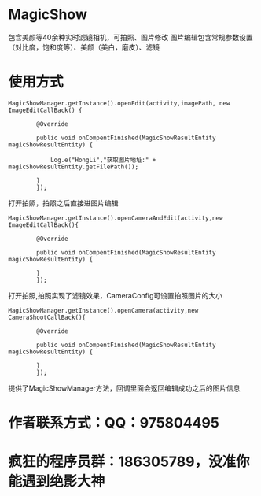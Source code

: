 # MagicShow
包含美颜等40余种实时滤镜相机，可拍照、图片修改 
图片编辑包含常规参数设置（对比度，饱和度等）、美颜（美白，磨皮）、滤镜
# 使用方式
    MagicShowManager.getInstance().openEdit(activity,imagePath, new ImageEditCallBack() {

            @Override
            
            public void onCompentFinished(MagicShowResultEntity magicShowResultEntity) {
            
                Log.e("HongLi","获取图片地址:" + magicShowResultEntity.getFilePath());
                
            }
            });
        
打开拍照，拍照之后直接进图片编辑

    MagicShowManager.getInstance().openCameraAndEdit(activity,new ImageEditCallBack(){

            @Override
            
            public void onCompentFinished(MagicShowResultEntity magicShowResultEntity) {
        
            }
            });
        
打开拍照,拍照实现了滤镜效果，CameraConfig可设置拍照图片的大小
    
    MagicShowManager.getInstance().openCamera(activity,new CameraShootCallBack(){

            @Override
            
            public void onCompentFinished(MagicShowResultEntity magicShowResultEntity) {
            
            }
            });
        
提供了MagicShowManager方法，回调里面会返回编辑成功之后的图片信息

# 作者联系方式：QQ：975804495
# 疯狂的程序员群：186305789，没准你能遇到绝影大神
